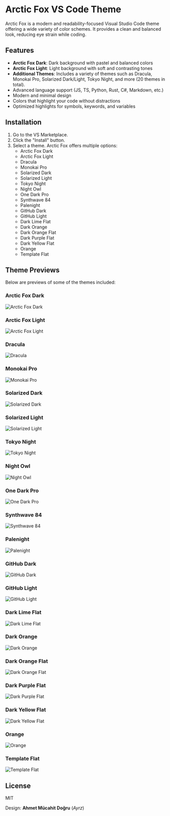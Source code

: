# Arctic Fox VS Code Theme

Arctic Fox is a modern and readability-focused Visual Studio Code theme offering a wide variety of color schemes. It provides a clean and balanced look, reducing eye strain while coding.

## Features
- **Arctic Fox Dark**: Dark background with pastel and balanced colors
- **Arctic Fox Light**: Light background with soft and contrasting tones
- **Additional Themes**: Includes a variety of themes such as Dracula, Monokai Pro, Solarized Dark/Light, Tokyo Night, and more (20 themes in total).
- Advanced language support (JS, TS, Python, Rust, C#, Markdown, etc.)
- Modern and minimal design
- Colors that highlight your code without distractions
- Optimized highlights for symbols, keywords, and variables

## Installation

1. Go to the VS Marketplace.
2. Click the "Install" button.
3. Select a theme. Arctic Fox offers multiple options:
   - Arctic Fox Dark
   - Arctic Fox Light
   - Dracula
   - Monokai Pro
   - Solarized Dark
   - Solarized Light
   - Tokyo Night
   - Night Owl
   - One Dark Pro
   - Synthwave 84
   - Palenight
   - GitHub Dark
   - GitHub Light
   - Dark Lime Flat
   - Dark Orange
   - Dark Orange Flat
   - Dark Purple Flat
   - Dark Yellow Flat
   - Orange
   - Template Flat

## Theme Previews

Below are previews of some of the themes included:

### Arctic Fox Dark
![Arctic Fox Dark](./themes/arctic_fox_dark_preview.png)

### Arctic Fox Light
![Arctic Fox Light](./themes/arctic_fox_light_preview.png)

### Dracula
![Dracula](./themes/dracula_preview.png)

### Monokai Pro
![Monokai Pro](./themes/monokai_pro_preview.png)

### Solarized Dark
![Solarized Dark](./themes/solarized_dark_preview.png)

### Solarized Light
![Solarized Light](./themes/solarized_light_preview.png)

### Tokyo Night
![Tokyo Night](./themes/tokyo_night_preview.png)

### Night Owl
![Night Owl](./themes/night_owl_preview.png)

### One Dark Pro
![One Dark Pro](./themes/one_dark_pro_preview.png)

### Synthwave 84
![Synthwave 84](./themes/synthwave_84_preview.png)

### Palenight
![Palenight](./themes/palenight_preview.png)

### GitHub Dark
![GitHub Dark](./themes/github_dark_preview.png)

### GitHub Light
![GitHub Light](./themes/github_light_preview.png)

### Dark Lime Flat
![Dark Lime Flat](./themes/dark_lime_flat_preview.png)

### Dark Orange
![Dark Orange](./themes/dark_orange_preview.png)

### Dark Orange Flat
![Dark Orange Flat](./themes/dark_orange_flat_preview.png)

### Dark Purple Flat
![Dark Purple Flat](./themes/dark_purple_flat_preview.png)

### Dark Yellow Flat
![Dark Yellow Flat](./themes/dark_yellow_flat_preview.png)

### Orange
![Orange](./themes/orange_preview.png)

### Template Flat
![Template Flat](./themes/template_flat_preview.png)


## License
MIT

Design: **Ahmet Mücahit Doğru** (*Ayrz*)
